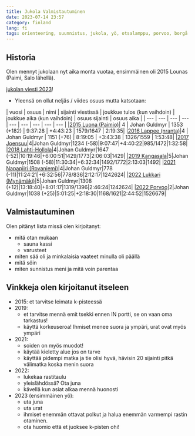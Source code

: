 ```yaml
---
title: Jukola Valmistautuminen
date: 2023-07-14 23:57
category: finland
lang: fi
tags: orienteering, suunnistus, jukola, yö, otsalamppu, porvoo, borgå
---
```


Historia
---

Olen mennyt jukolaan nyt aika monta vuotaa, ensimmäinen oli 2015 Lounas (Paimi, Salo lähellä).

[jukolan viesti 2023](https://jukola.com/2023/)!

- Yleensä on ollut neljäs / viides osuus mutta katsotaan:

| vuosi | osuus | nimi | sijainti viestissä | joukkue tulos (kun vaihdoin) | joukkue aika (kun vaihdoin) | osuus sijainti | osuus aika |
| --- | --- | --- | --- | --- | --- | --- | --- | --- |
|[2015 Luona (Paimio)](https://results.jukola.com/tulokset/en/j2015_ju/kilpailijat/1030/)| 4 | Johan Guldmyr | 1353 (+182) | 9:37:28 | +4:43:23 | 1579/1647 | 2:19:35|
|[2016 Lappee (nranta)](https://results.jukola.com/tulokset/en/j2016_ju/kilpailijat/1255/)|4 | Johan Guldmyr | 1151 (+76) | 8:19:05 | +3:43:38 | 1326/1559 | 1:53:48|
|[2017 Joensuu](https://results.jukola.com/tulokset/en/j2017_ju/kilpailijat/1110/)|4|Johan Guldmyr|1234 (-58)|9:07:47|+4:40:22|985/1472|1:32:58|
|[2018 Lahti-Hollola](https://results.jukola.com/tulokset/en/j2018_ju/kilpailijat/1258/)|4|Johan Guldmyr|1647 (-52)|10:19:46|+6:00:51|1429/1773|2:06:03|1429|
|[2019 Kangasala](https://results.jukola.com/tulokset/en/j2019_ju/kilpailijat/1519/)|5|Johan Guldmyr|1508 (-58)|11:30:34|+6:32:34|1492/1772|2:13:03|1492|
|[2021 Napapiiri (Rovaniemi)](https://results.jukola.com/tulokset/en/j2021_ju/kilpailijat/1173/)|4|Johan Guldmyr|778 (-11)|11:24:21|+6:32:56|778/836|2:12:17|1242624|
|[2022 Lukkari (Mynämäki)](https://results.jukola.com/tulokset/en/j2022_ju/kilpailijat/1133/)|5|Johan Guldmyr|1308 (+12)|13:18:40|+8:01:17|1319/1396|2:46:24|1242624|
|[2022 Porvoo](https://results.jukola.com/tulokset/en/j2023_ju/kilpailijat/1143/)|2|Johan Guldmyr|1038 (+25)|5:01:25|+2:18:30|1168/1621|2:44:52|1526679|

Valmistautuminen
---

Olen pitänyt lista missä olen kirjoitanyt:

- mitä otan mukaan
  - sauna kassi
  - varusteet
- miten sää oli ja minkalaisia vaateet minulla oli päällä
- mitä söin
- miten sunnistus meni ja mitä voin parentaa

Vinkkeja olen kirjoitanut itseleen
---

- 2015: et tarvitse leimata k-pisteessä
- 2019:
  - et tarvitse mennä emit tsekki ennen IN portti, se on vaan oma tarkastus!
  - käyttä korkeuseroa! Ihmiset menee suora ja ympäri, urat ovat myös ympäri
- 2021:
  - soiden on myös muodot!
  - käytää kieletty alue jos on tarve
  - käyttää pidempi matka ja tie olisi hyvä, hävisin 20 sijainti pitkä välimatka koska menin suora
- 2022:
  - lukekaa rastitaulu
  - yleislähdössä? Ota juna
  - kävellä kun asiat alkaa mennä huonosti
- 2023 (ensimmäinen yö):
  - uta juna
  - uta urat
  - ihmiset enemmän ottavat polkut ja halua enemmän varmempi rastin otaminen.
  - ota huomio että et juoksee k-pisten ohi!
